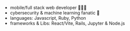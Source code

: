 - mobile/full stack web developer 👨🏻‍💻
- cybersecurity & machine learning fanatic  🤖
- languages: Javascript, Ruby, Python
- frameworks & Libs: React/Vite, Rails, Jupyter & Node.js
<!---
treva556/treva556 is a ✨ special ✨ repository because its `README.md` (this file) appears on your GitHub profile.
You can click the Preview link to take a look at your changes.
--->
